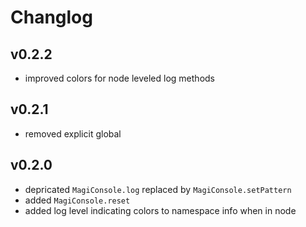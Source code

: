 # Changlog

## v0.2.2
  - improved colors for node leveled log methods

## v0.2.1
  - removed explicit global

## v0.2.0
  - depricated `MagiConsole.log` replaced by `MagiConsole.setPattern`
  - added `MagiConsole.reset`
  - added log level indicating colors to namespace info when in node

